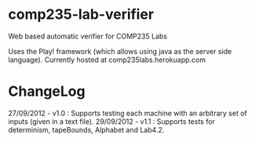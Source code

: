 comp235-lab-verifier
====================

Web based automatic verifier for COMP235 Labs

Uses the Play! framework (which allows using java as the server side language). 
Currently hosted at comp235labs.herokuapp.com

ChangeLog
====================
27/09/2012 - v1.0 : Supports testing each machine with an arbitrary set of inputs (given in a text file).
29/09/2012 - v1.1 : Supports tests for determinism, tapeBounds, Alphabet and Lab4.2.